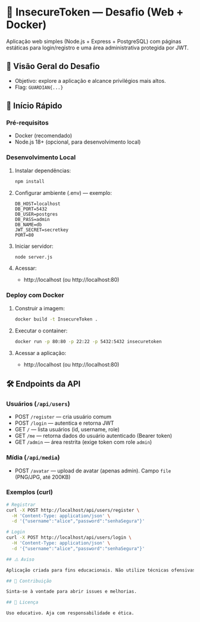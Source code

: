 # 🍔 InsecureToken — Desafio (Web + Docker)

Aplicação web simples (Node.js + Express + PostgreSQL) com páginas estáticas para login/registro e uma área administrativa protegida por JWT.

## 🎯 Visão Geral do Desafio

- Objetivo: explore a aplicação e alcance privilégios mais altos.
- Flag: `GUARDIAN{...}`

## 🚀 Início Rápido

### Pré-requisitos
- Docker (recomendado)
- Node.js 18+ (opcional, para desenvolvimento local)

### Desenvolvimento Local

1. Instalar dependências:
   ```bash
   npm install
   ```

2. Configurar ambiente (.env) — exemplo:
   ```env
   DB_HOST=localhost
   DB_PORT=5432
   DB_USER=postgres
   DB_PASS=admin
   DB_NAME=db
   JWT_SECRET=secretkey
   PORT=80
   ```

3. Iniciar servidor:
   ```bash
   node server.js
   ```

4. Acessar:
   - http://localhost (ou http://localhost:80)

### Deploy com Docker

1. Construir a imagem:
   ```bash
   docker build -t InsecureToken .
   ```

2. Executar o container:
   ```bash
   docker run -p 80:80 -p 22:22 -p 5432:5432 insecuretoken
   ```

3. Acessar a aplicação:
   - http://localhost (ou http://localhost:80)


## 🛠️ Endpoints da API

### Usuários (`/api/users`)
- POST `/register` — cria usuário comum
- POST `/login` — autentica e retorna JWT
- GET `/` — lista usuários (id, username, role)
- GET `/me` — retorna dados do usuário autenticado (Bearer token)
- GET `/admin` — área restrita (exige token com role `admin`)

### Mídia (`/api/media`)
- POST `/avatar` — upload de avatar (apenas admin). Campo `file` (PNG/JPG, até 200KB)

### Exemplos (curl)
```bash
# Registrar
curl -X POST http://localhost/api/users/register \
  -H 'Content-Type: application/json' \
  -d '{"username":"alice","password":"senhaSegura"}'

# Login
curl -X POST http://localhost/api/users/login \
  -H 'Content-Type: application/json' \
  -d '{"username":"alice","password":"senhaSegura"}'

## ⚠️ Aviso

Aplicação criada para fins educacionais. Não utilize técnicas ofensivas fora de ambientes autorizados.

## 🤝 Contribuição

Sinta-se à vontade para abrir issues e melhorias.

## 📄 Licença

Uso educativo. Aja com responsabilidade e ética.
